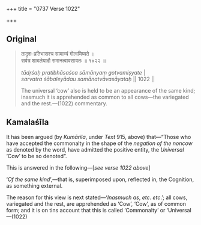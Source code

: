 +++
title = "0737 Verse 1022"

+++
## Original 
>
> तादृशः प्रतिभासश्च सामान्यं गोत्वमिष्यते ।  
> सर्वत्र शाबलेयादौ समानत्वावसायतः ॥ १०२२ ॥ 
>
> *tādṛśaḥ pratibhāsaśca sāmānyaṃ gotvamiṣyate* \|  
> *sarvatra śābaleyādau samānatvāvasāyataḥ* \|\| 1022 \|\| 
>
> The universal ‘cow’ also is held to be an appearance of the same kind; inasmuch it is apprehended as common to all cows—the variegated and the rest.—(1022) commentary.



## Kamalaśīla

It has been argued (by *Kumārila*, under *Text* 915, above) that—“Those who have accepted the commonalty in the shape of the *negation of the noncow* as denoted by the word, have admitted the positive entity, the *Universal* ‘Cow’ to be so denoted”.

This is answered in the following—[*see verse 1022 above*]

‘*Of the same kind*’,—that is, superimposed upon, reflected in, the Cognition, as something external.

The reason for this view is next stated—‘*Inasmuch as*, *etc. etc*.’; all cows, variegated and the rest, are apprehended as ‘Cow’, ‘Cow’, as of common form; and it is on tins account that this is called ‘Commonalty’ or ‘Universal—(1022)


